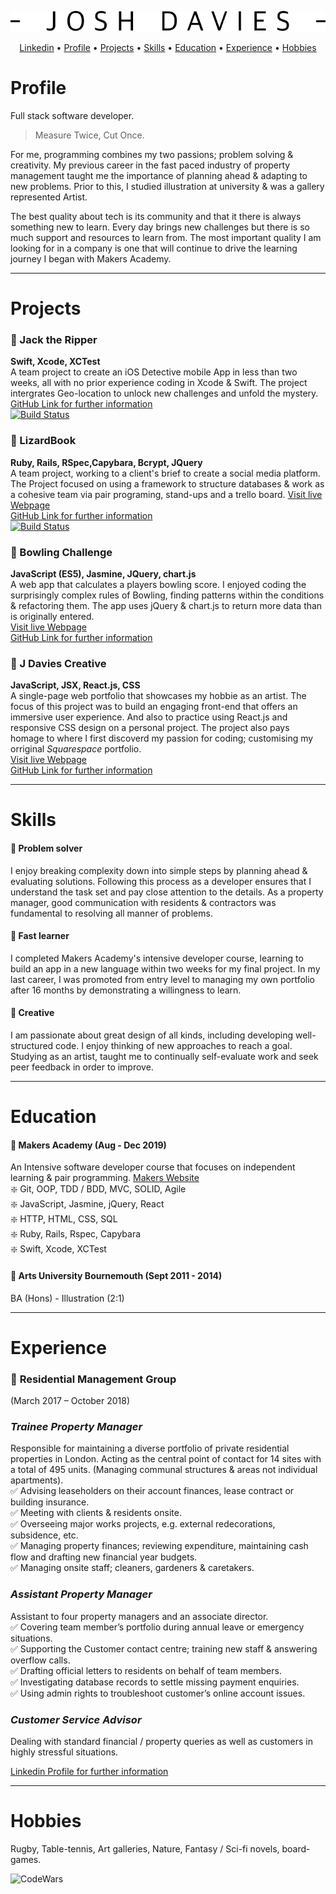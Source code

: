 <div align="center">
  
![alt text](https://github.com/JoshDavies/CV/blob/master/JoshDavies.png?raw=true)  
  
</div>

<p align="center">
  <a href="https://www.linkedin.com/in/joshua-davies-70bb75128/">Linkedin</a> •
  <a href="#Profile">Profile</a> •
  <a href="#Projects">Projects</a> •
  <a href="#Skills">Skills</a> •
  <a href="#Education">Education</a> •
  <a href="#Experience">Experience</a> •
  <a href="#Hobbies">Hobbies</a>
</p>

# Profile
Full stack software developer.

> Measure Twice, Cut Once.

For me, programming combines my two passions; problem solving & creativity. My previous career in the fast paced industry of property management taught me the importance of planning ahead & adapting to new problems. Prior to this, I studied illustration at university & was a gallery represented Artist. 

The best quality about tech is its community and that it there is always something new to learn. Every day brings new challenges but there is so much support and resources to learn from. The most important quality I am looking for in a company is one that will continue to drive the learning journey I began with Makers Academy. 

-------------
# Projects
### 🔎 Jack the Ripper
**Swift, Xcode, XCTest**  
A team project to create an iOS Detective mobile App in less than two weeks, all with no prior experience coding in Xcode & Swift. The project intergrates Geo-location to unlock new challenges and unfold the mystery.     
[GitHub Link for further information](https://github.com/JoshDavies/Team-6-Game)  
[![Build Status](https://travis-ci.com/robertamangiapane/Team-6-Game.svg?branch=master)](https://travis-ci.com/robertamangiapane/Team-6-Game)
  
### 🦎 LizardBook
**Ruby, Rails, RSpec,Capybara, Bcrypt, JQuery**  
A team project, working to a client's brief to create a social media platform. The Project focused on using a framework to structure databases & work as a cohesive team via pair programing, stand-ups and a trello board.
[Visit live Webpage](http://lizardbook.herokuapp.com/)  
[GitHub Link for further information](https://github.com/JoshDavies/acebook--LizardBook-)   
[![Build Status](https://travis-ci.com/Mezela/acebook--LizardBook-.svg?branch=master)](https://travis-ci.com/Mezela/acebook--LizardBook-)
  
### 🎳 Bowling Challenge
**JavaScript (ES5), Jasmine, JQuery, chart.js**  
A web app that calculates a players bowling score. I enjoyed coding the surprisingly complex rules of Bowling, finding patterns within the conditions & refactoring them. The app uses jQuery & chart.js to return more data than is originally entered.   
[Visit live Webpage](https://joshdavies.github.io/bowling-challenge/)  
[GitHub Link for further information](https://github.com/JoshDavies/bowling-challenge)  

###  🎨 J Davies Creative
**JavaScript, JSX, React.js, CSS**  
A single-page web portfolio that showcases my hobbie as an artist. The focus of this project was to build an engaging front-end that offers an immersive user experience. And also to practice using React.js and responsive CSS design on a personal project. The project also pays homage to where I first discoverd my passion for coding; customising my orriginal *Squarespace* portfolio.  
[Visit live Webpage](https://joshdavies.github.io/jdaviescreative/)  
[GitHub Link for further information](https://github.com/JoshDavies/jdaviescreative)    
  
-------------
# Skills
#### 🔸 Problem solver
I enjoy breaking complexity down into simple steps by planning ahead & evaluating solutions. Following this process as a developer ensures that I understand the task set and pay close attention to the details. As a property manager, good communication with residents & contractors was fundamental to resolving all manner of problems. 
  
#### 🔸 Fast learner
I completed Makers Academy's intensive developer course, learning to build an app in a new language within two weeks for my final project. In my last career, I was promoted from entry level to managing my own portfolio after 16 months by demonstrating a willingness to learn.
  
#### 🔸 Creative   
I am passionate about great design of all kinds, including developing well-structured code. I enjoy thinking of new approaches to reach a goal. Studying as an artist, taught me to continually self-evaluate work and seek peer feedback in order to improve. 

-----------
# Education
#### 🔸 Makers Academy (Aug - Dec 2019)
An Intensive software developer course that focuses on independent learning & pair programming. [Makers Website](https://makers.tech/hire/)   
❇️ Git, OOP, TDD / BDD, MVC, SOLID, Agile  
❇️ JavaScript, Jasmine, jQuery, React   
❇️ HTTP, HTML, CSS, SQL  
❇️ Ruby, Rails, Rspec, Capybara  
❇️ Swift, Xcode, XCTest   

#### 🔸 Arts University Bournemouth (Sept 2011 - 2014)
BA (Hons) - Illustration (2:1)

----------------
# Experience
### 🔸 **Residential Management Group**
(March 2017 – October 2018)  
### *Trainee Property Manager*  
Responsible for maintaining a diverse portfolio of private residential properties in London. Acting as the central point of contact for 14 sites with a total of 495 units. (Managing communal structures & areas not individual apartments).  
✅ Advising leaseholders on their account finances, lease contract or building insurance.   
✅ Meeting with clients & residents onsite.    
✅ Overseeing major works projects, e.g. external redecorations, subsidence, etc.   
✅ Managing property finances; reviewing expenditure, maintaining cash flow and drafting new financial year budgets.  
✅ Managing onsite staff; cleaners, gardeners & caretakers.   

### *Assistant Property Manager*  
Assistant to four property managers and an associate director.   
✅ Covering team member’s portfolio during annual leave or emergency situations.   
✅ Supporting the Customer contact centre; training new staff & answering overflow calls.  
✅ Drafting official letters to residents on behalf of team members.  
✅ Investigating database records to settle missing payment enquiries.  
✅ Using admin rights to troubleshoot customer’s online account issues.

### *Customer Service Advisor*  
Dealing with standard financial / property queries as well as customers in highly stressful situations.
  
[Linkedin Profile for further information](https://www.linkedin.com/in/joshua-davies-70bb75128/)  

--------
# Hobbies
Rugby, Table-tennis, Art galleries, Nature, Fantasy / Sci-fi novels, board-games.  
  
![CodeWars](https://www.codewars.com/users/JoshDavies/badges/small)
